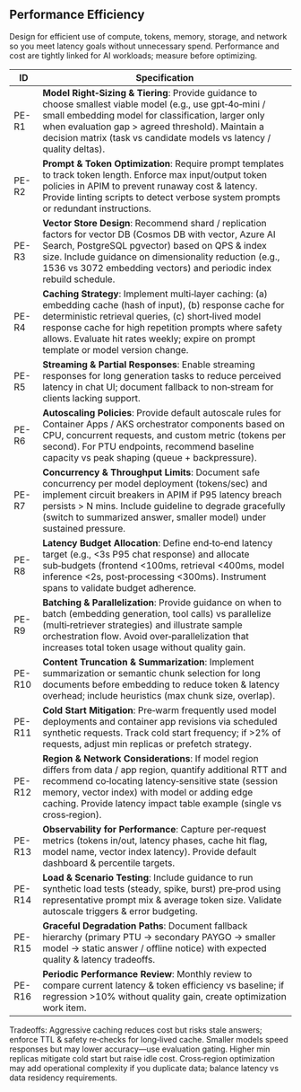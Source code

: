 ## Performance Efficiency

Design for efficient use of compute, tokens, memory, storage, and network so you meet latency goals without unnecessary spend. Performance and cost are tightly linked for AI workloads; measure before optimizing.

| ID     | Specification |
|--------|--------------|
| PE-R1  | **Model Right‑Sizing & Tiering**: Provide guidance to choose smallest viable model (e.g., use gpt‑4o‑mini / small embedding model for classification, larger only when evaluation gap > agreed threshold). Maintain a decision matrix (task vs candidate models vs latency / quality deltas). |
| PE-R2  | **Prompt & Token Optimization**: Require prompt templates to track token length. Enforce max input/output token policies in APIM to prevent runaway cost & latency. Provide linting scripts to detect verbose system prompts or redundant instructions. |
| PE-R3  | **Vector Store Design**: Recommend shard / replication factors for vector DB (Cosmos DB with vector, Azure AI Search, PostgreSQL pgvector) based on QPS & index size. Include guidance on dimensionality reduction (e.g., 1536 vs 3072 embedding vectors) and periodic index rebuild schedule. |
| PE-R4  | **Caching Strategy**: Implement multi‑layer caching: (a) embedding cache (hash of input), (b) response cache for deterministic retrieval queries, (c) short‑lived model response cache for high repetition prompts where safety allows. Evaluate hit rates weekly; expire on prompt template or model version change. |
| PE-R5  | **Streaming & Partial Responses**: Enable streaming responses for long generation tasks to reduce perceived latency in chat UI; document fallback to non‑stream for clients lacking support. |
| PE-R6  | **Autoscaling Policies**: Provide default autoscale rules for Container Apps / AKS orchestrator components based on CPU, concurrent requests, and custom metric (tokens per second). For PTU endpoints, recommend baseline capacity vs peak shaping (queue + backpressure). |
| PE-R7  | **Concurrency & Throughput Limits**: Document safe concurrency per model deployment (tokens/sec) and implement circuit breakers in APIM if P95 latency breach persists > N mins. Include guideline to degrade gracefully (switch to summarized answer, smaller model) under sustained pressure. |
| PE-R8  | **Latency Budget Allocation**: Define end‑to‑end latency target (e.g., <3s P95 chat response) and allocate sub‑budgets (frontend <100ms, retrieval <400ms, model inference <2s, post‑processing <300ms). Instrument spans to validate budget adherence. |
| PE-R9  | **Batching & Parallelization**: Provide guidance on when to batch (embedding generation, tool calls) vs parallelize (multi‑retriever strategies) and illustrate sample orchestration flow. Avoid over‑parallelization that increases total token usage without quality gain. |
| PE-R10 | **Content Truncation & Summarization**: Implement summarization or semantic chunk selection for long documents before embedding to reduce token & latency overhead; include heuristics (max chunk size, overlap). |
| PE-R11 | **Cold Start Mitigation**: Pre‑warm frequently used model deployments and container app revisions via scheduled synthetic requests. Track cold start frequency; if >2% of requests, adjust min replicas or prefetch strategy. |
| PE-R12 | **Region & Network Considerations**: If model region differs from data / app region, quantify additional RTT and recommend co‑locating latency‑sensitive state (session memory, vector index) with model or adding edge caching. Provide latency impact table example (single vs cross‑region). |
| PE-R13 | **Observability for Performance**: Capture per‑request metrics (tokens in/out, latency phases, cache hit flag, model name, vector index latency). Provide default dashboard & percentile targets. |
| PE-R14 | **Load & Scenario Testing**: Include guidance to run synthetic load tests (steady, spike, burst) pre‑prod using representative prompt mix & average token size. Validate autoscale triggers & error budgeting. |
| PE-R15 | **Graceful Degradation Paths**: Document fallback hierarchy (primary PTU -> secondary PAYGO -> smaller model -> static answer / offline notice) with expected quality & latency tradeoffs. |
| PE-R16 | **Periodic Performance Review**: Monthly review to compare current latency & token efficiency vs baseline; if regression >10% without quality gain, create optimization work item. |

Tradeoffs: Aggressive caching reduces cost but risks stale answers; enforce TTL & safety re‑checks for long‑lived cache. Smaller models speed responses but may lower accuracy—use evaluation gating. Higher min replicas mitigate cold start but raise idle cost. Cross‑region optimization may add operational complexity if you duplicate data; balance latency vs data residency requirements.

